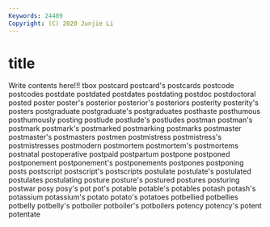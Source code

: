 ```yaml
---
Keywords: 24489
Copyright: (C) 2020 Junjie Li
---
```


# title

Write contents here!!!
tbox
postcard 
postcard's 
postcards 
postcode 
postcodes 
postdate 
postdated 
postdates 
postdating 
postdoc
postdoctoral 
posted 
poster 
poster's 
posterior 
posterior's 
posteriors 
posterity 
posterity's 
posters
postgraduate 
postgraduate's 
postgraduates 
posthaste 
posthumous 
posthumously 
posting 
postlude 
postlude's 
postludes
postman 
postman's 
postmark 
postmark's 
postmarked 
postmarking 
postmarks 
postmaster 
postmaster's 
postmasters
postmen 
postmistress 
postmistress's 
postmistresses 
postmodern 
postmortem 
postmortem's 
postmortems 
postnatal 
postoperative
postpaid 
postpartum 
postpone 
postponed 
postponement 
postponement's 
postponements 
postpones 
postponing 
posts
postscript 
postscript's 
postscripts 
postulate 
postulate's 
postulated 
postulates 
postulating 
posture 
posture's
postured 
postures 
posturing 
postwar 
posy 
posy's 
pot 
pot's 
potable 
potable's
potables 
potash 
potash's 
potassium 
potassium's 
potato 
potato's 
potatoes 
potbellied 
potbellies
potbelly 
potbelly's 
potboiler 
potboiler's 
potboilers 
potency 
potency's 
potent 
potentate 
